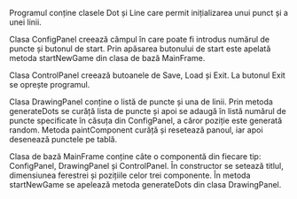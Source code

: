 Programul conține clasele Dot și Line care permit inițializarea unui punct și a unei linii. 

Clasa ConfigPanel creează câmpul în care poate fi introdus numărul de puncte și butonul de start. Prin apăsarea butonului de start este apelată metoda startNewGame din clasa de bază MainFrame.

Clasa ControlPanel creează butoanele de Save, Load și Exit. La butonul Exit se oprește programul.

Clasa DrawingPanel conține o listă de puncte și una de linii. Prin metoda generateDots se curăță lista de puncte și apoi se adaugă în listă numărul de puncte specificate în căsuța din ConfigPanel, a căror poziție este generată random. Metoda paintComponent curăță și resetează panoul, iar apoi desenează punctele pe tablă.

Clasa de bază MainFrame conține câte o componentă din fiecare tip: ConfigPanel, DrawingPanel și ControlPanel. În constructor se setează titlul, dimensiunea ferestrei și pozițiile celor trei componente. În metoda startNewGame se apelează metoda generateDots din clasa DrawingPanel. 